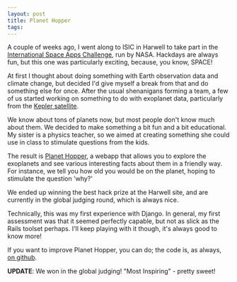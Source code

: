 ```yaml
---
layout: post
title: Planet Hopper
tags:
---
```

A couple of weeks ago, I went along to ISIC in Harwell to take part in the [International Space Apps Challenge](http://spaceappschallenge.org/), run by NASA. Hackdays are always fun, but this one was particularly exciting, because, you know, SPACE!

At first I thought about doing something with Earth observation data and climate change, but decided I'd give myself a break from that and do something else for once. After the usual shenanigans forming a team, a few of us started working on something to do with exoplanet data, particularly from the [Kepler satellite](http://en.wikipedia.org/wiki/Kepler_(spacecraft)).

We know about tons of planets now, but most people don't know much about them. We decided to make something a bit fun and a bit educational. My sister is a physics teacher, so we aimed at creating something she could use in class to stimulate questions from the kids.

The result is [Planet Hopper](https://web.archive.org/web/20131219190207/http://www.planethopper.co.uk/systems/), a webapp that allows you to explore the exoplanets and see various interesting facts about them in a friendly way. For instance, we tell you how old you would be on the planet, hoping to stimulate the question 'why?'

We ended up winning the best hack prize at the Harwell site, and are currently in the global judging round, which is always nice.

Technically, this was my first experience with Django. In general, my first assessment was that it seemed perfectly capable, but not as slick as the Rails toolset perhaps. I'll keep playing with it though, it's always good to know more!

If you want to improve Planet Hopper, you can do; the code is, as always, [on github](http://github.com/Floppy/kepler-explorer).

**UPDATE**: We won in the global judging! "Most Inspiring" - pretty sweet!